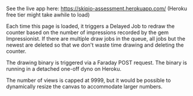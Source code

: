 See the live app here: https://skipio-assessment.herokuapp.com/ (Heroku free tier might take awhile to load)

Each time this page is loaded, it triggers a Delayed Job to redraw the counter based on the number of impressions recorded by the gem Impressionist. If there are multiple draw jobs in the queue, all jobs but the newest are deleted so that we don't waste time drawing and deleting the counter.

The drawing binary is triggered via a Faraday POST request. The binary is running in a detached one-off dyno on Heroku.

The number of views is capped at 9999, but it would be possible to dynamically resize the canvas to accommodate larger numbers.
